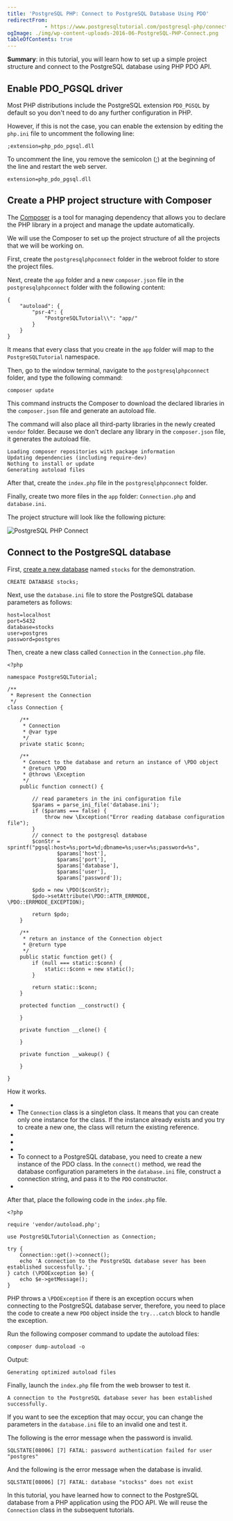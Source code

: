```yaml
---
title: 'PostgreSQL PHP: Connect to PostgreSQL Database Using PDO'
redirectFrom: 
            - https://www.postgresqltutorial.com/postgresql-php/connect/
ogImage: ./img/wp-content-uploads-2016-06-PostgreSQL-PHP-Connect.png
tableOfContents: true
---
```

<!-- wp:paragraph -->

**Summary**: in this tutorial, you will learn how to set up a simple project structure and connect to the PostgreSQL database using PHP PDO API.

<!-- /wp:paragraph -->

<!-- wp:heading -->

## Enable PDO_PGSQL driver

<!-- /wp:heading -->

<!-- wp:paragraph -->

Most PHP distributions include the PostgreSQL extension `PDO_PGSQL` by default so you don't need to do any further configuration in PHP.

<!-- /wp:paragraph -->

<!-- wp:paragraph -->

However, if this is not the case, you can enable the extension by editing the `php.ini` file to uncomment the following line:

<!-- /wp:paragraph -->

<!-- wp:code {"language":"shell"} -->

```
;extension=php_pdo_pgsql.dll
```

<!-- /wp:code -->

<!-- wp:paragraph -->

To uncomment the line, you remove the semicolon (;) at the beginning of the line and restart the web server.

<!-- /wp:paragraph -->

<!-- wp:code {"language":"sql"} -->

```
extension=php_pdo_pgsql.dll
```

<!-- /wp:code -->

<!-- wp:heading -->

## Create a PHP project structure with Composer

<!-- /wp:heading -->

<!-- wp:paragraph -->

The [Composer](http://Composer) is a tool for managing dependency that allows you to declare the PHP library in a project and manage the update automatically.

<!-- /wp:paragraph -->

<!-- wp:paragraph -->

We will use the Composer to set up the project structure of all the projects that we will be working on.

<!-- /wp:paragraph -->

<!-- wp:paragraph -->

First, create the `postgresqlphpconnect` folder in the webroot folder to store the project files.

<!-- /wp:paragraph -->

<!-- wp:paragraph -->

Next, create the `app` folder and a new `composer.json` file in the `postgresqlphpconnect` folder with the following content:

<!-- /wp:paragraph -->

<!-- wp:code {"language":"sql"} -->

```
{
    "autoload": {
        "psr-4": {
            "PostgreSQLTutorial\\": "app/"
        }
    }
}
```

<!-- /wp:code -->

<!-- wp:paragraph -->

It means that every class that you create in the `app` folder will map to the `PostgreSQLTutorial` namespace.

<!-- /wp:paragraph -->

<!-- wp:paragraph -->

Then, go to the window terminal, navigate to the `postgresqlphpconnect` folder, and type the following command:

<!-- /wp:paragraph -->

<!-- wp:code -->

```
composer update
```

<!-- /wp:code -->

<!-- wp:paragraph -->

This command instructs the Composer to download the declared libraries in the `composer.json` file and generate an autoload file.

<!-- /wp:paragraph -->

<!-- wp:paragraph -->

The command will also place all third-party libraries in the newly created `vendor` folder. Because we don't declare any library in the `composer.json` file, it generates the autoload file.

<!-- /wp:paragraph -->

<!-- wp:code -->

```
Loading composer repositories with package information
Updating dependencies (including require-dev)
Nothing to install or update
Generating autoload files
```

<!-- /wp:code -->

<!-- wp:paragraph -->

After that, create the `index.php` file in the `postgresqlphpconnect` folder.

<!-- /wp:paragraph -->

<!-- wp:paragraph -->

Finally, create two more files in the `app` folder: `Connection.php` and `database.ini`.

<!-- /wp:paragraph -->

<!-- wp:paragraph -->

The project structure will look like the following picture:

<!-- /wp:paragraph -->

<!-- wp:image {"id":1987} -->

![PostgreSQL PHP Connect](./img/wp-content-uploads-2016-06-PostgreSQL-PHP-Connect.png)

<!-- /wp:image -->

<!-- wp:heading -->

## Connect to the PostgreSQL database

<!-- /wp:heading -->

<!-- wp:paragraph -->

First, [create a new database](https://www.postgresqltutorial.com/postgresql-administration/postgresql-create-database/) named `stocks` for the demonstration.

<!-- /wp:paragraph -->

<!-- wp:code {"language":"sql"} -->

```
CREATE DATABASE stocks;
```

<!-- /wp:code -->

<!-- wp:paragraph -->

Next, use the `database.ini` file to store the PostgreSQL database parameters as follows:

<!-- /wp:paragraph -->

<!-- wp:code {"language":"sql"} -->

```
host=localhost
port=5432
database=stocks
user=postgres
password=postgres
```

<!-- /wp:code -->

<!-- wp:paragraph -->

Then, create a new class called `Connection` in the `Connection.php` file.

<!-- /wp:paragraph -->

<!-- wp:code {"language":"php"} -->

```
<?php

namespace PostgreSQLTutorial;

/**
 * Represent the Connection
 */
class Connection {

    /**
     * Connection
     * @var type
     */
    private static $conn;

    /**
     * Connect to the database and return an instance of \PDO object
     * @return \PDO
     * @throws \Exception
     */
    public function connect() {

        // read parameters in the ini configuration file
        $params = parse_ini_file('database.ini');
        if ($params === false) {
            throw new \Exception("Error reading database configuration file");
        }
        // connect to the postgresql database
        $conStr = sprintf("pgsql:host=%s;port=%d;dbname=%s;user=%s;password=%s",
                $params['host'],
                $params['port'],
                $params['database'],
                $params['user'],
                $params['password']);

        $pdo = new \PDO($conStr);
        $pdo->setAttribute(\PDO::ATTR_ERRMODE, \PDO::ERRMODE_EXCEPTION);

        return $pdo;
    }

    /**
     * return an instance of the Connection object
     * @return type
     */
    public static function get() {
        if (null === static::$conn) {
            static::$conn = new static();
        }

        return static::$conn;
    }

    protected function __construct() {

    }

    private function __clone() {

    }

    private function __wakeup() {

    }

}
```

<!-- /wp:code -->

<!-- wp:paragraph -->

How it works.

<!-- /wp:paragraph -->

<!-- wp:list -->

- <!-- wp:list-item -->
- The `Connection` class is a singleton class. It means that you can create only one instance for the class. If the instance already exists and you try to create a new one, the class will return the existing reference.
- <!-- /wp:list-item -->
-
- <!-- wp:list-item -->
- To connect to a PostgreSQL database, you need to create a new instance of the PDO class. In the `connect()` method, we read the database configuration parameters in the `database.ini` file, construct a connection string, and pass it to the `PDO` constructor.
- <!-- /wp:list-item -->

<!-- /wp:list -->

<!-- wp:paragraph -->

After that, place the following code in the `index.php` file.

<!-- /wp:paragraph -->

<!-- wp:code {"language":"php"} -->

```
<?php

require 'vendor/autoload.php';

use PostgreSQLTutorial\Connection as Connection;

try {
    Connection::get()->connect();
    echo 'A connection to the PostgreSQL database sever has been established successfully.';
} catch (\PDOException $e) {
    echo $e->getMessage();
}
```

<!-- /wp:code -->

<!-- wp:paragraph -->

PHP throws a `\PDOException` if there is an exception occurs when connecting to the PostgreSQL database server, therefore, you need to place the code to create a new `PDO` object inside the `try...catch` block to handle the exception.

<!-- /wp:paragraph -->

<!-- wp:paragraph -->

Run the following composer command to update the autoload files:

<!-- /wp:paragraph -->

<!-- wp:code {"language":"sql"} -->

```
composer dump-autoload -o
```

<!-- /wp:code -->

<!-- wp:paragraph -->

Output:

<!-- /wp:paragraph -->

<!-- wp:code -->

```
Generating optimized autoload files
```

<!-- /wp:code -->

<!-- wp:paragraph -->

Finally, launch the `index.php` file from the web browser to test it.

<!-- /wp:paragraph -->

<!-- wp:code -->

```
A connection to the PostgreSQL database sever has been established successfully.
```

<!-- /wp:code -->

<!-- wp:paragraph -->

If you want to see the exception that may occur, you can change the parameters in the `database.ini` file to an invalid one and test it.

<!-- /wp:paragraph -->

<!-- wp:paragraph -->

The following is the error message when the password is invalid.

<!-- /wp:paragraph -->

<!-- wp:code -->

```
SQLSTATE[08006] [7] FATAL: password authentication failed for user "postgres"
```

<!-- /wp:code -->

<!-- wp:paragraph -->

And the following is the error message when the database is invalid.

<!-- /wp:paragraph -->

<!-- wp:code {"language":"sql"} -->

```
SQLSTATE[08006] [7] FATAL: database "stockss" does not exist
```

<!-- /wp:code -->

<!-- wp:paragraph -->

In this tutorial, you have learned how to connect to the PostgreSQL database from a PHP application using the PDO API. We will reuse the `Connection` class in the subsequent tutorials.

<!-- /wp:paragraph -->
